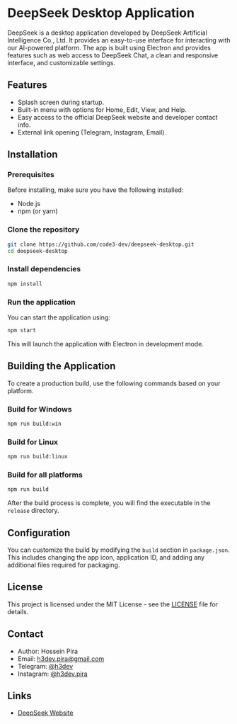 # DeepSeek Desktop Application

DeepSeek is a desktop application developed by DeepSeek Artificial Intelligence Co., Ltd. It provides an easy-to-use interface for interacting with our AI-powered platform. The app is built using Electron and provides features such as web access to DeepSeek Chat, a clean and responsive interface, and customizable settings.

## Features

- Splash screen during startup.
- Built-in menu with options for Home, Edit, View, and Help.
- Easy access to the official DeepSeek website and developer contact info.
- External link opening (Telegram, Instagram, Email).

## Installation

### Prerequisites

Before installing, make sure you have the following installed:
- Node.js
- npm (or yarn)

### Clone the repository

```bash
git clone https://github.com/code3-dev/deepseek-desktop.git
cd deepseek-desktop
```

### Install dependencies

```bash
npm install
```

### Run the application

You can start the application using:

```bash
npm start
```

This will launch the application with Electron in development mode.

## Building the Application

To create a production build, use the following commands based on your platform.

### Build for Windows

```bash
npm run build:win
```

### Build for Linux

```bash
npm run build:linux
```

### Build for all platforms

```bash
npm run build
```

After the build process is complete, you will find the executable in the `release` directory.

## Configuration

You can customize the build by modifying the `build` section in `package.json`. This includes changing the app icon, application ID, and adding any additional files required for packaging.

## License

This project is licensed under the MIT License - see the [LICENSE](LICENSE) file for details.

## Contact

- Author: Hossein Pira
- Email: [h3dev.pira@gmail.com](mailto:h3dev.pira@gmail.com)
- Telegram: [@h3dev](https://t.me/h3dev)
- Instagram: [@h3dev.pira](https://instagram.com/h3dev.pira)

## Links

- [DeepSeek Website](https://chat.deepseek.com)